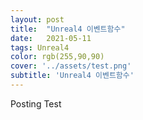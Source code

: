 ```yaml
---
layout: post
title:  "Unreal4 이벤트함수"
date:   2021-05-11 
tags: Unreal4
color: rgb(255,90,90)
cover: '../assets/test.png'
subtitle: 'Unreal4 이벤트함수'
---
```

Posting Test

